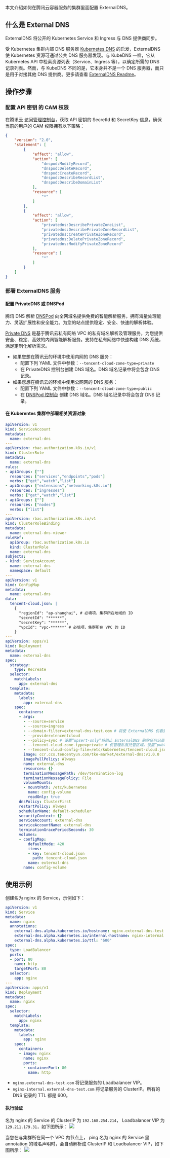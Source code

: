 
本文介绍如何在腾讯云容器服务的集群里面配置 ExternalDNS。

## 什么是 External DNS

ExternalDNS 将公开的 Kubernetes Service 和 Ingress 与 DNS 提供商同步。

受 Kubernetes 集群内部 DNS 服务器 [Kubernetes DNS](https://github.com/kubernetes/dns) 的启发，ExternalDNS 使 Kubernetes 资源可通过公共 DNS 服务器发现。与 KubeDNS 一样，它从 Kubernetes API 中检索资源列表（Service、Ingress 等），以确定所需的 DNS 记录列表。然而，与 KubeDNS 不同的是，它本身并不是一个 DNS 服务器，而只是用于对接其他 DNS 提供商。更多请查看 [ExternalDNS Readme](https://github.com/kubernetes-sigs/external-dns)。

## 操作步骤

### 配置 API 密钥 的 CAM 权限

在腾讯云 [访问管理控制台](https://console.cloud.tencent.com/cam/overview)，获取 API 密钥的 SecretId 和 SecretKey 信息，确保当前的用户的 CAM 权限拥有以下策略：

```json
{
    "version": "2.0",
    "statement": [
        {
            "effect": "allow",
            "action": [
                "dnspod:ModifyRecord",
                "dnspod:DeleteRecord",
                "dnspod:CreateRecord",
                "dnspod:DescribeRecordList",
                "dnspod:DescribeDomainList"
            ],
            "resource": [
                "*"
            ]
        },
        {
            "effect": "allow",
            "action": [
                "privatedns:DescribePrivateZoneList",
                "privatedns:DescribePrivateZoneRecordList",
                "privatedns:CreatePrivateZoneRecord",
                "privatedns:DeletePrivateZoneRecord",
                "privatedns:ModifyPrivateZoneRecord"
            ],
            "resource": [
                "*"
            ]
        }
    ]
}
```

### 部署 ExternalDNS 服务

#### 配置 PrivateDNS 或 DNSPod

腾讯 DNS 解析 [DNSPod](https://cloud.tencent.com/document/product/302) 向全网域名提供免费的智能解析服务，拥有海量处理能力、灵活扩展性和安全能力。为您的站点提供稳定、安全、快速的解析体验。

[Private DNS](https://cloud.tencent.com/document/product/1338) 是基于腾讯云私有网络 VPC 的私有域名解析及管理服务，为您提供安全、稳定、高效的内网智能解析服务。支持在私有网络中快速构建 DNS 系统，满足定制化解析需求。

* 如果您想在腾讯云的环境中使用内网的 DNS 服务：
  * 配置下列 YAML 文件中参数：`--tencent-cloud-zone-type=private`   
  * 在 PrivateDNS 控制台创建 DNS 域名。DNS 域名记录中将会包含 DNS 记录。
* 如果您想在腾讯云的环境中使用公网网的 DNS 服务：
  * 配置下列 YAML 文件中参数：`--tencent-cloud-zone-type=public`   
  * 在 [DNSPod 控制台](https://console.dnspod.cn) 创建 DNS 域名。DNS 域名记录中将会包含 DNS 记录。
 
#### 在 Kuberentes 集群中部署相关资源对象

```yaml
apiVersion: v1
kind: ServiceAccount
metadata:
  name: external-dns
---
apiVersion: rbac.authorization.k8s.io/v1
kind: ClusterRole
metadata:
  name: external-dns
rules:
- apiGroups: [""]
  resources: ["services","endpoints","pods"]
  verbs: ["get","watch","list"]
- apiGroups: ["extensions","networking.k8s.io"]
  resources: ["ingresses"] 
  verbs: ["get","watch","list"]
- apiGroups: [""]
  resources: ["nodes"]
  verbs: ["list"]
---
apiVersion: rbac.authorization.k8s.io/v1
kind: ClusterRoleBinding
metadata:
  name: external-dns-viewer
roleRef:
  apiGroup: rbac.authorization.k8s.io
  kind: ClusterRole
  name: external-dns
subjects:
- kind: ServiceAccount
  name: external-dns
  namespace: default
---
apiVersion: v1
kind: ConfigMap
metadata:
  name: external-dns
data:
  tencent-cloud.json: |
    {
      "regionId": "ap-shanghai", # 必填项，集群所在地域的 ID
      "secretId": "******",  
      "secretKey": "******",
      "vpcId": "vpc-******"	# 必填项，集群所在 VPC 的 ID
    }
---
apiVersion: apps/v1
kind: Deployment
metadata:
  name: external-dns
spec:
  strategy:
    type: Recreate
  selector:
    matchLabels:
      app: external-dns
  template:
    metadata:
      labels:
        app: external-dns
    spec:
      containers:
      - args:
        - --source=service
        - --source=ingress
        - --domain-filter=external-dns-test.com # 将使 ExternalDNS 仅看到与提供的域匹配的托管区域，省略以处理所有可用的托管区域
        - --provider=tencentcloud
        - --policy=sync # 设置“upsert-only”将阻止 ExternalDNS 删除任何记录
        - --tencent-cloud-zone-type=private # 仅管理私有托管区域。设置“public”以使用公网 DNS 服务
        - --tencent-cloud-config-file=/etc/kubernetes/tencent-cloud.json
        image: ccr.ccs.tencentyun.com/tke-market/external-dns:v1.0.0
        imagePullPolicy: Always
        name: external-dns
        resources: {}
        terminationMessagePath: /dev/termination-log
        terminationMessagePolicy: File
        volumeMounts:
        - mountPath: /etc/kubernetes
          name: config-volume
          readOnly: true
      dnsPolicy: ClusterFirst
      restartPolicy: Always
      schedulerName: default-scheduler
      securityContext: {}
      serviceAccount: external-dns
      serviceAccountName: external-dns
      terminationGracePeriodSeconds: 30
      volumes:
      - configMap:
          defaultMode: 420
          items:
          - key: tencent-cloud.json
            path: tencent-cloud.json
          name: external-dns
        name: config-volume
```

## 使用示例

创建名为 nginx 的 Service，示例如下：

```yaml
apiVersion: v1
kind: Service
metadata:
  name: nginx
  annotations:
    external-dns.alpha.kubernetes.io/hostname: nginx.external-dns-test.com # 公网域名地址
    external-dns.alpha.kubernetes.io/internal-hostname: nginx-internal.external-dns-test.com # 内网域名地址
    external-dns.alpha.kubernetes.io/ttl: "600"
spec:
  type: LoadBalancer
  ports:
  - port: 80
    name: http
    targetPort: 80
  selector:
    app: nginx
---
apiVersion: apps/v1
kind: Deployment
metadata:
  name: nginx
spec:
  selector:
    matchLabels:
      app: nginx
  template:
    metadata:
      labels:
        app: nginx
    spec:
      containers:
      - image: nginx
        name: nginx
        ports:
        - containerPort: 80
          name: http
```

- `nginx.external-dns-test.com` 将记录服务的 Loadbalancer VIP。
- `nginx-internal.external-dns-test.com` 将记录服务的 ClusterIP。所有的 DNS 记录的 TTL 都是 600。

#### 执行验证

名为 nginx 的 Service 的 ClusterIP 为 `192.168.254.214`， Loadbalancer VIP 为 `129.211.179.31`，如下图所示：
![](https://qcloudimg.tencent-cloud.cn/raw/9cf1709ac78fa73a9ff28c9b4feb72f8.png)


当您在与集群所在同一个 VPC 内节点上， ping 名为 nginx 的 Service 里 annotation 的域名声明时，会自动解析成 ClusterIP 和 Loadbalancer VIP，如下图所示：
![](https://qcloudimg.tencent-cloud.cn/raw/dfaec4597cf7dd9c9702cef897031b51.png)

